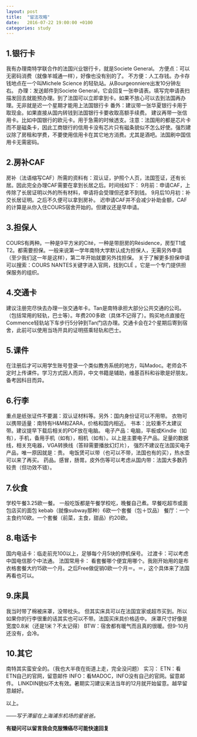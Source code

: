 ```yaml
---
layout: post
title:  "留法攻略"
date:   2016-07-22 19:00:00 +0100
categories: study 
---
```


<h2>1.银行卡</h2>
我有办理南特学联合作的法国兴业银行卡，就是Societe General。
方便点：可以无密码消费（就像羊城通一样），好像也没有别的了。
不方便：人工存钱。办卡存钱地点在一个叫Michele Science 的轻轨站。从Bourgeonniere出发10分钟左右。
办理：发送邮件到Societe General，它会回复一张申请表。填写完申请表扫描发回去就能预办理。到了法国可以立即拿到卡。如果不放心可以去到法国再办理。无非就是迟一个星期才能用上法国银行卡
番外：建议带一张华夏银行卡用于取现金。如果直接从国内转钱到法国银行卡要收取高额手续费。
建议再带一张信用卡。比如中国银行的欧元卡。用于急需的时候透支。注意：法国用的都是芯片卡而不是磁条卡，因此工商银行的信用卡没有芯片只有磁条貌似不怎么好使。强烈建议除了房租和学费，不要使用信用卡在其它地方消费。尤其是酒吧。法国刷中国信用卡无需密码。

<h2>2.房补CAF</h2>
房补（法语缩写CAF）所需的资料有：双认证，护照个人页，法国签证，还有长居。因此完全办理CAF需要在拿到长居之后。时间线如下：
9月前：申请CAF，上传除了长居证明以外的所有材料，申请将会受理但还拿不到钱。
9月后10月初：补交长居证明。之后不久便可以拿到房补。
迟申请CAF并不会减少补助金额，CAF的计算是从你入住COURS宿舍开始的。但建议还是早申请。

<h2>3.担保人</h2>
COURS有两种。一种是9平方米的Cité，一种是带厨房的Résidence，房型T1或T2。都需要担保。一般来说第一学年南特大学默认成为担保人，无需另外申请（至少我们这一年是这样），第二年开始就要另外找担保。
关于了解更多担保申请可以搜索：COURS NANTES关键字进入官网，找到CLÉ 。它是一个专门提供担保服务的组织。

<h2>4.交通卡</h2>
建议注册完尽快去办理一张交通年卡。Tan是南特承担大部分公共交通的公司。（包括常用的轻轨，巴士等）。年费200多欧（具体不记得了）。购买地点直接在Commence轻轨站下车步行5分钟到Tan门店办理。交通卡会在2个星期后寄到宿舍，此前可以使用当场开具的证明搭乘轻轨和巴士。

<h2>5.课件</h2>
在注册后才可以用学生账号登录一个类似教务系统的地方，叫Madoc。老师会不定时上传课件。学习方式因人而异，中文书籍是辅助，维基百科和谷歌是好朋友。备考因科目而异。

<h2>6.行李</h2>
重点是纸张证件不要漏：双认证材料等。另外：国内身份证可以不用带。
衣物可以携带适量：南特有H&M和ZARA，价格和国内相近。
书本：比较重不太建议带。建议提早下载后相关的PDF放在电脑。
电子产品：电脑，平板或Kindle（如有），手机，备用手机（如有），相机（如有）。以上是主要电子产品。足量的数据线，相关充电器，VGA转换线（答辩需要播放幻灯片），
强烈不建议在法国买电子产品，唯一原因就是：贵。
电饭煲可以带（也可以不带，法国也有的买），热水壶可以来了再买。
药品。感冒，肠胃。皮外伤等可以考虑从国内带：法国大多数药较贵（但功效不错）。

<h2>7.伙食</h2>
学校午餐3.25欧一餐。
一般吃饭都是午餐学校吃，晚餐自己煮。早餐吃超市或面包店买的面包
kebab（就像subway那种）6欧一个套餐（包＋饮品）
餐厅：一个主食约10欧。一个套餐（前菜，主食，甜品）约20欧。

<h2>8.电话卡</h2>
国内电话卡：临走前充100以上，足够每个月5块的停机保号。
过渡卡：可以考虑中国电信那个中法通。
法国常用卡：
看套餐哪个便宜用哪个。我刚开始用的是布衣格套餐大约15欧一个月。之后Free做促销0欧一个月＝。＝，这个具体来了法国再看也可以。

<h2>9.床具</h2>
我当时带了棉被床罩，没带枕头。
但其实床具可以在法国宜家或超市买到。所以如果你的行李很重的话其实也可以不带。法国买床具价格适中。
床罩尺寸好像是宽度0.8米（还是1米？不太记得）
BTW：宿舍都有暖气而且真的很暖。但9-10月还没有，会冷。

<h2>10.其它</h2>
南特其实蛮安全的。（我也大半夜在街道上走，完全没问题）
实习：
ETN：看ETN自己的官网，留意邮件
INFO：看MADOC，INFO没有自己的官网。留意邮件。
LINKDIN貌似不太有效。暑期实习建议来法当年的12月就开始留意。越早留意越好。

以上。

*——写于滞留在上海浦东机场的星爸爸。*

**有疑问可以留言我会克服懒癌尽可能快速回复**



 


 


	




